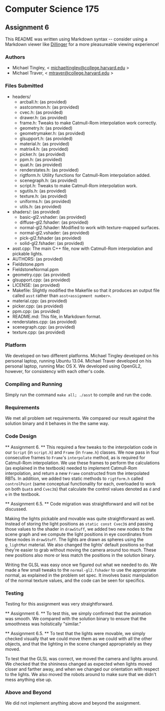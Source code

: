 Computer Science 175
====================
Assignment 6
------------
This README was written using Markdown syntax -- consider using a Markdown viewer like [Dillinger](http://dillinger.io/) for a more pleasureable viewing experience!

### Authors ###
- Michael Tingley, < michaeltingley@college.harvard.edu >
- Michael Traver, < mtraver@college.harvard.edu >

### Files Submitted ###
* headers/
  * arcball.h: (as provided)
  * asstcommon.h: (as provided)
  * cvec.h: (as provided)
  * drawer.h: (as provided)
  * frame.h: Tweaks to make Catmull-Rom interpolation work correctly.
  * geometry.h: (as provided)
  * geometrymaker.h: (as provided)
  * glsupport.h: (as provided)
  * material.h: (as provided)
  * matrix4.h: (as provided)
  * picker.h: (as provided)
  * ppm.h: (as provided)
  * quat.h: (as provided)
  * renderstates.h: (as provided)
  * rigtform.h: Utility functions for Catmull-Rom interpolation added.
  * scenegraph.h: (as provided)
  * script.h: Tweaks to make Catmull-Rom interpolation work.
  * sgutils.h: (as provided)
  * texture.h: (as provided)
  * uniforms.h: (as provided)
  * utils.h: (as provided)
* shaders/: (as provided)
  * basic-gl2.vshader: (as provided)
  * diffuse-gl2.fshader: (as provided)
  * normal-gl2.fshader: Modified to work with texture-mapped surfaces.
  * normal-gl2.vshader: (as provided)
  * pick-gl2.fshader (as provided)
  * solid-gl2.fshader: (as provided)
* asst.cpp: The main C++ file, now with Catmull-Rom interpolation and pickable lights.
* AUTHORS: (as provided)
* Fieldstone.ppm
* FieldstoneNormal.ppm
* geometry.cpp: (as provided)
* glsupport.cpp: (as provided)
* LICENSE: (as provided)
* Makefile: Slightly modified the Makefile so that it produces an output file called `asst` rather than `asst<assignment number>`.
* material.cpp: (as provided)
* picker.cpp: (as provided)
* ppm.cpp: (as provided)
* README.md: This file, in Markdown format.
* renderstates.cpp: (as provided)
* scenegraph.cpp: (as provided)
* texture.cpp: (as provided)

### Platform ###
We developed on two different platforms. Michael Tingley developed on his personal laptop, running Ubuntu 13.04. Michael Traver developed on his personal laptop, running Mac OS X. We developed using OpenGL2, however, for consistency with each other's code.

### Compiling and Running ###
Simply run the command `make all; ./asst` to compile and run the code.

### Requirements ###
We met all problem set requirements. We compared our result against the solution binary and it behaves in the the same way.

### Code Design ###
** Assignment 6. ** This required a few tweaks to the interpolation code in our `Script` (in `script.h`) and `Frame` (in `frame.h`) classes. We now pass in four consecutive frames to `Frame`'s `interpolate` method, as is required for Catmull-Rom interpolation. We use these frames to perform the calculations (as explained in the textbook) needed to implement Catmull-Rom interpolation, and return a new `Frame` constructed from the interpolated RBTs. In addition, we added two static methods to `rigtform.h` called `controlPoint` (same conceptual functionality for each, overloaded to work on both `Quat`s and `Cvec3`s) that calculate the control values denoted as `d` and `e` in the textbook.

** Assignment 6.5. ** Code migration was straightforward and will not be discussed.

Making the lights pickable and movable was quite straightforward as well. Instead of storing the light positions as `static const Cvec3`s and passing those values to the shader in `drawStuff`, we added two new nodes to the scene graph and we compute the light positions in eye coordinates from these nodes in `drawStuff`. The lights are drawn as spheres using the `g_lightMat` material. We also changed the lights' default positions so that they're easier to grab without moving the camera around too much. These new positions also more or less match the positions in the solution binary.

Writing the GLSL was easy once we figured out what we needed to do. We made a few small tweaks to the `normal-gl2.fshader` to use the appropriate normal, as explained in the problem set spec. It involves basic manipulation of the normal texture values, and the code can be seen for specifics.

### Testing ###
Testing for this assignment was very straightforward.

** Assignment 6. **  To test this, we simply confirmed that the animation was smooth. We compared with the solution binary to ensure that the smoothness was holistically "similar."

** Assignment 6.5. **  To test that the lights were movable, we simply checked visually that we could move them as we could with all the other objects, and that the lighting in the scene changed appropriately as they moved.

To test that the GLSL was correct, we moved the camera and lights around. We checked that the shininess changed as expected when lights moved closer and farther away, and when we changed our orientation with respect to the lights. We also moved the robots around to make sure that we didn't mess anything else up.

### Above and Beyond ###
We did not implement anything above and beyond the assignment.
